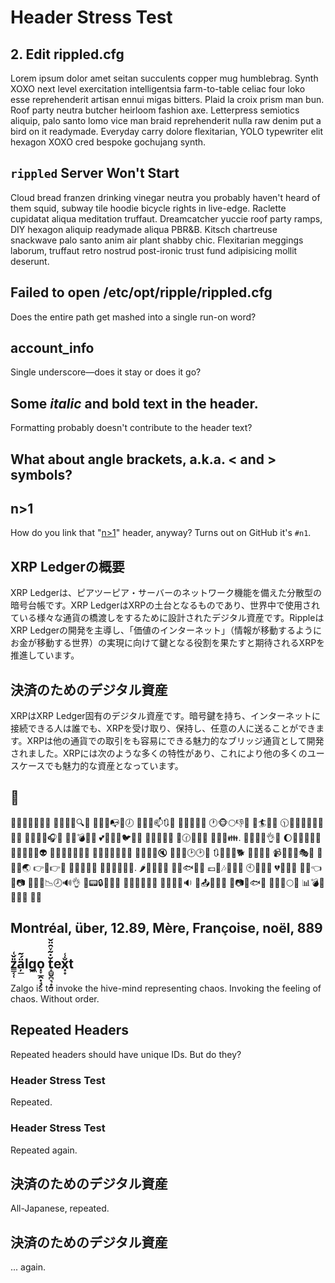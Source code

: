 # Header Stress Test

## 2. Edit rippled.cfg

Lorem ipsum dolor amet seitan succulents copper mug humblebrag. Synth XOXO next level exercitation intelligentsia farm-to-table celiac four loko esse reprehenderit artisan ennui migas bitters. Plaid la croix prism man bun. Roof party neutra butcher heirloom fashion axe. Letterpress semiotics aliquip, palo santo lomo vice man braid reprehenderit nulla raw denim put a bird on it readymade. Everyday carry dolore flexitarian, YOLO typewriter elit hexagon XOXO cred bespoke gochujang synth.

## `rippled` Server Won't Start

Cloud bread franzen drinking vinegar neutra you probably haven't heard of them squid, subway tile hoodie bicycle rights in live-edge. Raclette cupidatat aliqua meditation truffaut. Dreamcatcher yuccie roof party ramps, DIY hexagon aliquip readymade aliqua PBR&B. Kitsch chartreuse snackwave palo santo anim air plant shabby chic. Flexitarian meggings laborum, truffaut retro nostrud post-ironic trust fund adipisicing mollit deserunt.

## Failed to open /etc/opt/ripple/rippled.cfg

Does the entire path get mashed into a single run-on word?

## account_info

Single underscore—does it stay or does it go?

## Some _italic_ and **bold** text in the header.

Formatting probably doesn't contribute to the header text?

## What about angle brackets, a.k.a. < and > symbols?

## n>1

How do you link that "[n>1](#n1)" header, anyway? Turns out on GitHub it's `#n1`.

## XRP Ledgerの概要
XRP Ledgerは、ピアツーピア・サーバーのネットワーク機能を備えた分散型の暗号台帳です。XRP LedgerはXRPの土台となるものであり、世界中で使用されている様々な通貨の橋渡しをするために設計されたデジタル資産です。RippleはXRP Ledgerの開発を主導し、「価値のインターネット」（情報が移動するようにお金が移動する世界）の実現に向けて鍵となる役割を果たすと期待されるXRPを推進しています。

## 決済のためのデジタル資産

XRPはXRP Ledger固有のデジタル資産です。暗号鍵を持ち、インターネットに接続できる人は誰でも、XRPを受け取り、保持し、任意の人に送ることができます。XRPは他の通貨での取引をも容易にできる魅力的なブリッジ通貨として開発されました。XRPには次のような多くの特性があり、これにより他の多くのユースケースでも魅力的な資産となっています。

## 💩

👑📌🎇📘🔀👏🎏 👛🐩🌉🗽🔍💄 🐹🎯👤📭🏡🕖 🌅🎇💾📫🔃🌚 🌽🏪🌺🐰📛 🕐🐵🌕👎🏯 👫🏄👻👊 🕦📅🎲🔄🐮🏤🏇👀🌰 👔👣🍒👠🎧🍮 💯🍪💣💔🍰 💕🏪🐹🍡🐦🎋🐁 🏈📒🐽🍢📜 💆🕜📔💧🐥 👔🔠🎱👪. 📣🔂🎥🌛👌🐾 🌔🐌🔋🏇🌵👄 🌅🔗💺🔣🐅👽 💞🐐🔎🌉🍌👸🍈 🍌🐸🐼📛🍁💤🍨 🍚👣💮📒🔇 🎇🎥🔴🕑🕑🍊 🔃🐸👩🌼🐕 🍲🌠📆🔮 📹🐨🎻🍷🎭📼 🔼🍳💎🌏 👉🔲👉📕 🎂🎊🐸🔺🔠 🔂🔣🐍🐆👛💂. 🌶🔱💝🌱🐀 🔩👳🐟🐥👸 💷🌄🎶🌟🍲💃 🕙🔂🌞🔦 💔🍭💃🌁 🌆📕👈🐶📷 🎴👩👤📉🕗🔊👌 🍊📟🔒🎻💃🎃 🔳🍇🔆🐢💈👧 🐲💀🍵🌱🔉 🐗📤🔼👫🔹 🍥📷🏨🐟📴 💭🍂🐎🌕💼 📊💣💆🔚👵👔 🐁🏫

## Montréal, über, 12.89, Mère, Françoise, noël, 889

## z͇͔̜̎̌͑ä̦̲́̃lg͖͎ọ̞̲̭̣̘̗ t̝̻̬̪͉͙͍̆̇͂ͮ̑̈̌ex͓̟̐̾t

Zalgo is to invoke the hive-mind representing chaos. Invoking the feeling of chaos. Without order.

## Repeated Headers

Repeated headers should have unique IDs. But do they?

### Header Stress Test

Repeated.

### Header Stress Test

Repeated again.

## 決済のためのデジタル資産

All-Japanese, repeated.

## 決済のためのデジタル資産

... again.
